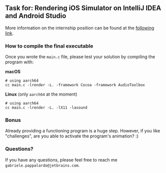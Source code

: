 ## Task for: Rendering iOS Simulator on IntelliJ IDEA and Android Studio

More information on the internship position can be found at the [following link](https://internship.jetbrains.com/projects/1654).

### How to compile the final executable

Once you wrote the `main.c` file, please test your solution by compiling the program with:

**macOS**

```shell
# using aarch64
cc main.c -lrender -L. -framework Cocoa -framework AudioToolbox
```

**Linux** (only `aarch64` at the moment)

```shell
# using aarch64
cc main.c -lrender -L. -lX11 -lasound
```
### Bonus

Already providing a functioning program is a huge step. 
However, if you like "challenges", are you able to activate the program's animation? :)

### Questions?

If you have any questions, please feel free to reach me `gabriele.pappalardo@jetbrains.com`.
